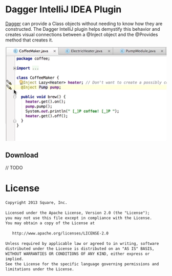 Dagger IntelliJ IDEA Plugin
===========================

[Dagger](https://square.github.io/dagger) can provide a Class objects without needing to know how they are constructed. The Dagger IntelliJ plugin helps demystify this behavior and creates visual connections between a @Inject object and the @Provides method that creates it.

![inject->provide](./images/inject-to-provide.gif)

Download
--------

// TODO


License
=======

    Copyright 2013 Square, Inc.

    Licensed under the Apache License, Version 2.0 (the "License");
    you may not use this file except in compliance with the License.
    You may obtain a copy of the License at

       http://www.apache.org/licenses/LICENSE-2.0

    Unless required by applicable law or agreed to in writing, software
    distributed under the License is distributed on an "AS IS" BASIS,
    WITHOUT WARRANTIES OR CONDITIONS OF ANY KIND, either express or implied.
    See the License for the specific language governing permissions and
    limitations under the License.
